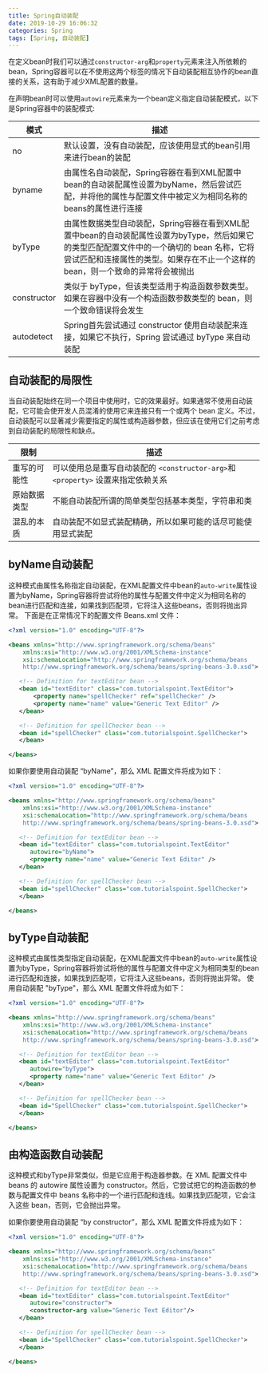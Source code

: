 ```yaml
---
title: Spring自动装配
date: 2019-10-29 16:06:32
categories: Spring
tags: [Spring, 自动装配]
---
```

在定义bean时我们可以通过`constructor-arg`和`property`元素来注入所依赖的bean，Spring容器可以在不使用这两个标签的情况下自动装配相互协作的bean直接的关系，这有助于减少XML配置的数量。
<!--more-->
在声明bean时可以使用`autowire`元素来为一个bean定义指定自动装配模式，以下是Spring容器中的装配模式:

| 模式 | 描述 |
| -----| ---- |
| no | 默认设置，没有自动装配，应该使用显式的bean引用来进行bean的装配 |
| byname | 由属性名自动装配，Spring容器在看到XML配置中bean的自动装配属性设置为byName，然后尝试匹配，并将他的属性与配置文件中被定义为相同名称的beans的属性进行连接 |
| byType | 由属性数据类型自动装配，Spring容器在看到XML配置中bean的自动装配属性设置为byType，然后如果它的类型匹配配置文件中的一个确切的 bean 名称，它将尝试匹配和连接属性的类型。如果存在不止一个这样的 bean，则一个致命的异常将会被抛出 |
| constructor | 类似于 byType，但该类型适用于构造函数参数类型。如果在容器中没有一个构造函数参数类型的 bean，则一个致命错误将会发生 |
| autodetect | Spring首先尝试通过 constructor 使用自动装配来连接，如果它不执行，Spring 尝试通过 byType 来自动装配 |

## 自动装配的局限性
当自动装配始终在同一个项目中使用时，它的效果最好。如果通常不使用自动装配，它可能会使开发人员混淆的使用它来连接只有一个或两个 bean 定义。不过，自动装配可以显著减少需要指定的属性或构造器参数，但应该在使用它们之前考虑到自动装配的局限性和缺点。 

| 限制 | 描述 |
| ---- | ---- |
| 重写的可能性 | 可以使用总是重写自动装配的 `<constructor-arg>`和 `<property>` 设置来指定依赖关系 |
| 原始数据类型 | 不能自动装配所谓的简单类型包括基本类型，字符串和类 |
| 混乱的本质 | 自动装配不如显式装配精确，所以如果可能的话尽可能使用显式装配 |

## byName自动装配
这种模式由属性名称指定自动装配，在XML配置文件中bean的`auto-write`属性设置为byName，Spring容器将尝试将他的属性与配置文件中定义为相同名称的bean进行匹配和连接，如果找到匹配项，它将注入这些beans，否则将抛出异常。
下面是在正常情况下的配置文件 Beans.xml 文件：
```xml
<?xml version="1.0" encoding="UTF-8"?>

<beans xmlns="http://www.springframework.org/schema/beans"
    xmlns:xsi="http://www.w3.org/2001/XMLSchema-instance"
    xsi:schemaLocation="http://www.springframework.org/schema/beans
    http://www.springframework.org/schema/beans/spring-beans-3.0.xsd">

   <!-- Definition for textEditor bean -->
   <bean id="textEditor" class="com.tutorialspoint.TextEditor">
       <property name="spellChecker" ref="spellChecker" />
       <property name="name" value="Generic Text Editor" />
   </bean>

   <!-- Definition for spellChecker bean -->
   <bean id="spellChecker" class="com.tutorialspoint.SpellChecker">
   </bean>

</beans>
```
如果你要使用自动装配 “byName”，那么 XML 配置文件将成为如下：
```xml
<?xml version="1.0" encoding="UTF-8"?>

<beans xmlns="http://www.springframework.org/schema/beans"
    xmlns:xsi="http://www.w3.org/2001/XMLSchema-instance"
    xsi:schemaLocation="http://www.springframework.org/schema/beans
    http://www.springframework.org/schema/beans/spring-beans-3.0.xsd">

   <!-- Definition for textEditor bean -->
   <bean id="textEditor" class="com.tutorialspoint.TextEditor" 
      autowire="byName">
      <property name="name" value="Generic Text Editor" />
   </bean>

   <!-- Definition for spellChecker bean -->
   <bean id="spellChecker" class="com.tutorialspoint.SpellChecker">
   </bean>

</beans>
```

## byType自动装配
这种模式由属性类型指定自动装配，在XML配置文件中bean的`auto-write`属性设置为byType，Spring容器将尝试将他的属性与配置文件中定义为相同类型的bean进行匹配和连接，如果找到匹配项，它将注入这些beans，否则将抛出异常。
使用自动装配 "byType"，那么 XML 配置文件将成为如下：
```xml
<?xml version="1.0" encoding="UTF-8"?>

<beans xmlns="http://www.springframework.org/schema/beans"
    xmlns:xsi="http://www.w3.org/2001/XMLSchema-instance"
    xsi:schemaLocation="http://www.springframework.org/schema/beans
    http://www.springframework.org/schema/beans/spring-beans-3.0.xsd">

   <!-- Definition for textEditor bean -->
   <bean id="textEditor" class="com.tutorialspoint.TextEditor" 
      autowire="byType">
      <property name="name" value="Generic Text Editor" />
   </bean>

   <!-- Definition for spellChecker bean -->
   <bean id="SpellChecker" class="com.tutorialspoint.SpellChecker">
   </bean>

</beans>
```
## 由构造函数自动装配
这种模式和byType非常类似，但是它应用于构造器参数。在 XML 配置文件中 beans 的 autowire 属性设置为 constructor。然后，它尝试把它的构造函数的参数与配置文件中 beans 名称中的一个进行匹配和连线。如果找到匹配项，它会注入这些 bean，否则，它会抛出异常。

如果你要使用自动装配 “by constructor”，那么 XML 配置文件将成为如下：
```xml
<?xml version="1.0" encoding="UTF-8"?>

<beans xmlns="http://www.springframework.org/schema/beans"
    xmlns:xsi="http://www.w3.org/2001/XMLSchema-instance"
    xsi:schemaLocation="http://www.springframework.org/schema/beans
    http://www.springframework.org/schema/beans/spring-beans-3.0.xsd">

   <!-- Definition for textEditor bean -->
   <bean id="textEditor" class="com.tutorialspoint.TextEditor" 
      autowire="constructor">
      <constructor-arg value="Generic Text Editor"/>
   </bean>

   <!-- Definition for spellChecker bean -->
   <bean id="SpellChecker" class="com.tutorialspoint.SpellChecker">
   </bean>

</beans>
```






